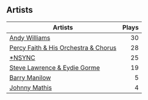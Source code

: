 ## Artists
Artists | Plays 
----- | -----: 
[Andy Williams](/artists/andy-williams-16425) | 30
[Percy Faith & His Orchestra & Chorus](/artists/percy-faith-his-orchestra-chorus-30066836) | 28
[*NSYNC](/artists/nsync-31882) | 25
[Steve Lawrence & Eydie Gorme](/artists/steve-lawrence-eydie-gorme-205352) | 19
[Barry Manilow](/artists/barry-manilow-31897) | 5
[Johnny Mathis](/artists/johnny-mathis-14581) | 4

